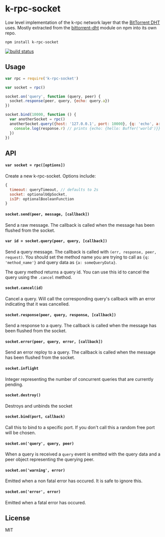 # k-rpc-socket

Low level implementation of the k-rpc network layer that the [BitTorrent DHT](http://www.bittorrent.org/beps/bep_0005.html) uses.
Mostly extracted from the [bittorrent-dht](https://github.com/feross/bittorrent-dht) module on npm into its own repo.

```
npm install k-rpc-socket
```

[![build status](http://img.shields.io/travis/mafintosh/k-rpc-socket.svg?style=flat)](http://travis-ci.org/mafintosh/k-rpc-socket)

## Usage

``` js
var rpc = require('k-rpc-socket')

var socket = rpc()

socket.on('query', function (query, peer) {
  socket.response(peer, query, {echo: query.a})
})

socket.bind(10000, function () {
  var anotherSocket = rpc()
  anotherSocket.query({host: '127.0.0.1', port: 10000}, {q: 'echo', a: {hello: 'world'}}, function (err, response) {
    console.log(response.r) // prints {echo: {hello: Buffer('world')}}
  })
})
```

## API

#### `var socket = rpc([options])`

Create a new k-rpc-socket. Options include:

``` js
{
  timeout: queryTimeout, // defaults to 2s
  socket: optionalUdpSocket,
  isIP: optionalBooleanFunction
}
```

#### `socket.send(peer, message, [callback])`

Send a raw message. The callback is called when the message has been flushed from the socket.

#### `var id = socket.query(peer, query, [callback])`

Send a query message. The callback is called with `(err, response, peer, request)`.
You should set the method name you are trying to call as `{q: 'method_name'}` and query data as `{a: someQueryData}`.

The query method returns a query id. You can use this id to cancel the query using the `.cancel` method.

#### `socket.cancel(id)`

Cancel a query. Will call the corresponding query's callback with an error indicating that it was cancelled.

#### `socket.response(peer, query, response, [callback])`

Send a response to a query. The callback is called when the message has been flushed from the socket.

#### `socket.error(peer, query, error, [callback])`

Send an error reploy to a query. The callback is called when the message has been flushed from the socket.

#### `socket.inflight`

Integer representing the number of concurrent queries that are currently pending.

#### `socket.destroy()`

Destroys and unbinds the socket

#### `socket.bind(port, callback)`

Call this to bind to a specific port. If you don't call this a random free port will be chosen.

#### `socket.on('query', query, peer)`

When a query is received a `query` event is emitted with the query data and a peer object representing the querying peer.

#### `socket.on('warning', error)`

Emitted when a non fatal error has occured. It is safe to ignore this.

#### `socket.on('error', error)`

Emitted when a fatal error has occured.

## License

MIT
